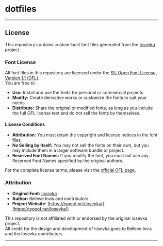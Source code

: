 # dotfiles

---

## License

This repository contains custom-built font files generated from the [Iosevka](https://github.com/be5invis/Iosevka) project.

### Font License

All font files in this repository are licensed under the [SIL Open Font License, Version 1.1 (OFL)](https://scripts.sil.org/OFL).  
You are free to:

- **Use:** Install and use the fonts for personal or commercial projects.
- **Modify:** Create derivative works or customize the fonts to suit your needs.
- **Distribute:** Share the original or modified fonts, as long as you include the full OFL license text and do not sell the fonts by themselves.

#### License Conditions

- **Attribution:** You must retain the copyright and license notices in the font files.
- **No Selling by Itself:** You may not sell the fonts on their own, but you may include them in a larger software bundle or project.
- **Reserved Font Names:** If you modify the font, you must not use any Reserved Font Names specified by the original authors.

For the complete license terms, please visit the [official OFL page](https://scripts.sil.org/OFL).

### Attribution

- **Original Font:** [Iosevka](https://github.com/be5invis/Iosevka)
- **Author:** Belleve Invis and contributors  
- **Project Website:** [https://typeof.net/Iosevka/](https://typeof.net/Iosevka/)

This repository is not affiliated with or endorsed by the original Iosevka project.  
All credit for the design and development of Iosevka goes to Belleve Invis and the Iosevka contributors.

---